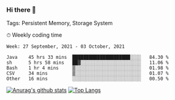 ### Hi there 👋

Tags: Persistent Memory, Storage System

<!--

[![Anurag's github stats](https://github-readme-stats.vercel.app/api?username=wwyf)](https://github.com/anuraghazra/github-readme-stats)

[![Anurag's github stats](https://github-readme-stats.vercel.app/api?username=wwyf&count_private=true)](https://github.com/anuraghazra/github-readme-stats)


[![Top Langs](https://github-readme-stats.vercel.app/api/top-langs/?username=wwyf&count_private=true&&hide=jupyter%20notebook,html)](https://github.com/anuraghazra/github-readme-stats)



-->


⏱ Weekly coding time

<!--START_SECTION:waka-->
```text
Week: 27 September, 2021 - 03 October, 2021

Java    45 hrs 33 mins  █████████████████████░░░░   84.30 % 
sh      5 hrs 58 mins   ██▓░░░░░░░░░░░░░░░░░░░░░░   11.06 % 
Bash    1 hr 4 mins     ▒░░░░░░░░░░░░░░░░░░░░░░░░   01.98 % 
CSV     34 mins         ▒░░░░░░░░░░░░░░░░░░░░░░░░   01.07 % 
Other   16 mins         ░░░░░░░░░░░░░░░░░░░░░░░░░   00.50 % 
```
<!--END_SECTION:waka-->



[![Anurag's github stats](https://github-readme-stats.vercel.app/api?username=wwyf&count_private=true&show_icons=true&hide_border=true)](https://github.com/anuraghazra/github-readme-stats) [![Top Langs](https://github-readme-stats.vercel.app/api/top-langs/?username=wwyf&count_private=true&hide=jupyter%20notebook,html,OpenEdge%20ABL&langs_count=10&layout=compact&hide_border=true)](https://github.com/anuraghazra/github-readme-stats)

<!--

[![willianrod's wakatime stats](https://github-readme-stats.vercel.app/api/wakatime?username=wwyf)](https://github.com/anuraghazra/github-readme-stats)


-->
